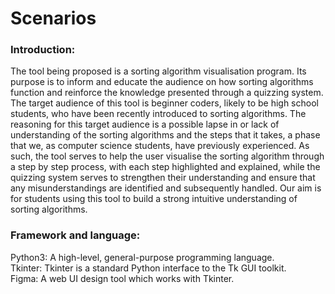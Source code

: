 # Scenarios
###  Introduction:
The tool being proposed is a sorting algorithm visualisation program. Its purpose is to inform and educate the audience on how sorting algorithms function and reinforce the knowledge presented through a quizzing system. The target audience of this tool is beginner coders, likely to be high school students, who have been recently introduced to sorting algorithms. The reasoning for this target audience is a possible lapse in or lack of understanding of the sorting algorithms and the steps that it takes, a phase that we, as computer science students, have previously experienced. As such, the tool serves to help the user visualise the sorting algorithm through a step by step process, with each step highlighted and explained, while the quizzing system serves to strengthen their understanding and ensure that any misunderstandings are identified and subsequently handled. Our aim is for students using this tool to build a strong intuitive understanding of sorting algorithms.
### Framework and language:
Python3: A high-level, general-purpose programming language.  
Tkinter: Tkinter is a standard Python interface to the Tk GUI toolkit.   
Figma: A web UI design tool which works with Tkinter.
